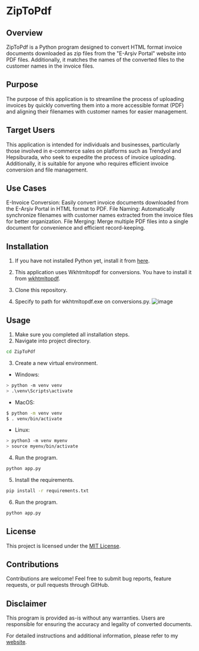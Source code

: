 # ZipToPdf

## Overview
ZipToPdf is a Python program designed to convert HTML format invoice documents downloaded as zip files from the "E-Arşiv Portal" website into PDF files. Additionally, it matches the names of the converted files to the customer names in the invoice files.

## Purpose
The purpose of this application is to streamline the process of uploading invoices by quickly converting them into a more accessible format (PDF) and aligning their filenames with customer names for easier management.

## Target Users
This application is intended for individuals and businesses, particularly those involved in e-commerce sales on platforms such as Trendyol and Hepsiburada, who seek to expedite the process of invoice uploading. Additionally, it is suitable for anyone who requires efficient invoice conversion and file management.

## Use Cases
E-Invoice Conversion: Easily convert invoice documents downloaded from the E-Arşiv Portal in HTML format to PDF.
File Naming: Automatically synchronize filenames with customer names extracted from the invoice files for better organization.
File Merging: Merge multiple PDF files into a single document for convenience and efficient record-keeping.

## Installation
1. If you have not installed Python yet, install it from [here](https://python.org).

2. This application uses Wkhtmltopdf for conversions. You have to install it from [wkhtmltopdf](https://wkhtmltopdf.org/).

3. Clone this repository.

4. Specify to path for wkhtmltopdf.exe on conversions.py.
   ![image](https://github.com/yagizhanbilaldurak/ZipToPdf/assets/115084674/be57f7e0-9515-45cd-9b31-ffce9139fef1)

## Usage
1. Make sure you completed all installation steps.
2. Navigate into project directory.
```bash
cd ZipToPdf
```
3. Create a new virtual environment.
- Windows:
```bash
> python -m venv venv
> .\venv\Scripts\activate
```
- MacOS:
```bash
$ python -m venv venv
$ . venv/bin/activate
```
- Linux:
```bash
> python3 -m venv myenv
> source myenv/bin/activate
```

4. Run the program.
```bash
python app.py
```
5. Install the requirements.
```bash
pip install -r requirements.txt
```
6. Run the program.
```bash
python app.py
```

## License
This project is licensed under the [MIT License](https://github.com/yagizhanbilaldurak/ZipToPdf?tab=MIT-1-ov-file#readme).

## Contributions
Contributions are welcome! Feel free to submit bug reports, feature requests, or pull requests through GitHub.

## Disclaimer
This program is provided as-is without any warranties. Users are responsible for ensuring the accuracy and legality of converted documents.

For detailed instructions and additional information, please refer to my [website](https://yagizhanbilaldurak.com).
